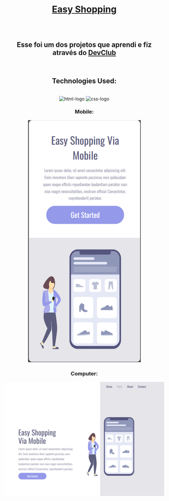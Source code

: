   
  <h1 align="center"> <a href=https://francijamesmoura.github.io/easy-shopping/>Easy Shopping</a></h1>
  <br>
  <br>
  <h2 align="center"> Esse foi um dos projetos que aprendi e fiz através do <a href=https://rodolfomori.com.br/devclub>DevClub</a></h2>
  </center>
  <br>
<div align="center">
  <h2>Technologies Used:</h2>
  <br>
  <img src="https://img.shields.io/badge/HTML5-E34F26?style=for-the-badge&logo=html5&logoColor=white" alt="html-logo" />
  <img src="https://img.shields.io/badge/CSS3-1572B6?style=for-the-badge&logo=css3&logoColor=white" alt="css-logo" />
</div>

<h3 align="center">Mobile:</h3>
<p align="center">
  <img src="https://github.com/FrancijamesMoura/easy-shopping/blob/master/img/Captura%20de%20tela%202023-12-18%20120519.png?raw=true"/>
</p>

  <p align="center">
  <h3 <p align="center">Computer:</h3>
  <img src="https://github.com/FrancijamesMoura/easy-shopping/blob/master/img/FireShot%20Capture%20001%20-%20Easy%20-%20Shopping%20branch%20ataulizacao%20-%20127.0.0.1.png?raw=true" />
  
  </p>

